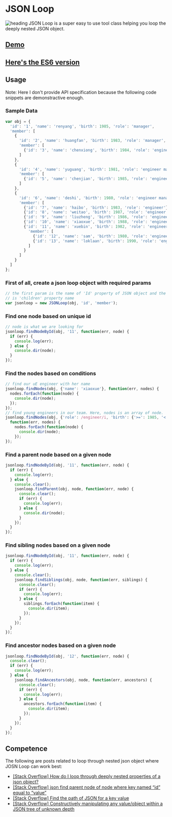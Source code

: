 # JSON Loop
![heading](http://dabeng.github.io/JSON-Loop/img/json-loop.svg)
JSON Loop is a super easy to use tool class helping you loop the deeply nested JSON object. 

## **[Demo](http://dabeng.github.io/JSON-Loop/)**

## [Here's the ES6 version](https://github.com/dabeng/json-digger)

## Usage
Note: Here I don't provide API specification because the following code snippets are demonstractive enough.

### Sample Data
```javascript
var obj = {
  'id': '1', 'name': 'renyang', 'birth': 1985, 'role': 'manager',
  'member': [
    {
      'id': '2', 'name': 'huangfan', 'birth': 1983, 'role': 'manager',
      'member': [
        {'id': '3', 'name': 'chenxiong', 'birth': 1984, 'role': 'engineer'}
      ]
    },
    {
      'id': '4', 'name': 'yuguang', 'birth': 1981, 'role': 'engineer manager',
      'member': [
        {'id': '5', 'name': 'chenjian', 'birth': 1985, 'role': 'engineer'}
      ]
    },
    {
      'id': '6', 'name': 'deshi', 'birth': 1980, 'role': 'engineer manager',
      'member': [
        {'id': '7', 'name': 'haibo', 'birth': 1983, 'role': 'engineer'},
        {'id': '8', 'name': 'weitao', 'birth': 1987, 'role': 'engineer'},
        {'id': '9', 'name': 'liuzheng', 'birth': 1986, 'role': 'engineer'},
        {'id': '10', 'name': 'xiaoxue', 'birth': 1988, 'role': 'engineer'},
        {'id': '11', 'name': 'xuebin', 'birth': 1982, 'role': 'engineer',
          'member': [
            {'id': '12', 'name': 'sam', 'birth': 1980, 'role': 'engineer'},
            {'id': '13', 'name': 'loklaan', 'birth': 1990, 'role': 'engineer'}
          ]
        }
      ]
    }
  ]
};
```	
	
### First of all, create a json loop object with required params
```javascript
// the first param is the name of 'Id' property of JSON object and the second one
// is 'children' property name
var jsonloop = new JSONLoop(obj, 'id', 'member');
```	
### Find one node based on unique id
```javascript
// node is what we are looking for
jsonloop.findNodeById(obj, '11', function(err, node) {
  if (err) {
    console.log(err);
  } else {
    console.dir(node);
  }
});
```
### Find the nodes based on conditions
```javascript
// find our uE engineer with her name
jsonloop.findNodes(obj, {'name': 'xiaoxue'}, function(err, nodes) {
  nodes.forEach(function(node) {
    console.dir(node);
  });
});
// find young engineers in our team. Here, nodes is an array of node.
jsonloop.findNodes(obj, {'role': /engineer/i, 'birth': {'>=': 1985, '<': 1990}},
  function(err, nodes) {
    nodes.forEach(function(node) {
      console.dir(node);
    });
});
```
### Find a parent node based on a given node
```javascript
jsonloop.findNodeById(obj, '11', function(err, node) {
  if (err) {
    console.log(err);
  } else {
    console.clear();
    jsonloop.findParent(obj, node, function(err, node) {
      console.clear();
      if (err) {
        console.log(err);
      } else {
        console.dir(node);
      }          
    });
  }
});
```
### Find sibling nodes based on a given node
```javascript
jsonloop.findNodeById(obj, '11', function(err, node) {
  if (err) {
    console.log(err);
  } else {
    console.clear();
    jsonloop.findSiblings(obj, node, function(err, siblings) {
      console.clear();
      if (err) {
        console.log(err);
      } else {
        siblings.forEach(function(item) {
          console.dir(item);
        });
      }          
    });
  }
});
```
### Find ancestor nodes based on a given node
```javascript
jsonloop.findNodeById(obj, '12', function(err, node) {
  console.clear();
  if (err) {
    console.log(err);
  } else {
    jsonloop.findAncestors(obj, node, function(err, ancestors) {
      console.clear();
      if (err) {
        console.log(err);
      } else {
        ancestors.forEach(function(item) {
          console.dir(item);
        });
      }          
    });
  }
});
```
## Competence
The following are posts related to loop through nested json object where JOSN Loop can work best:
* [\[Stack Overflow\] How do I loop through deeply nested properties of a json object?](http://stackoverflow.com/questions/5189387/how-do-i-loop-through-deeply-nested-properties-of-a-json-object)
* [\[Stack Overflow\] json find parent node of node where key named “id” equal to “value”](http://stackoverflow.com/questions/19047906/json-find-parent-node-of-node-where-key-named-id-equal-to-value)
* [\[Stack Overflow\] Find the path of JSON for a key value](http://stackoverflow.com/questions/18758593/find-the-path-of-json-for-a-key-value)
* [\[Stack Overflow\] Constructively manipulating any value/object within a JSON tree of unknown depth](http://stackoverflow.com/questions/3702844/constructively-manipulating-any-value-object-within-a-json-tree-of-unknown-depth)

